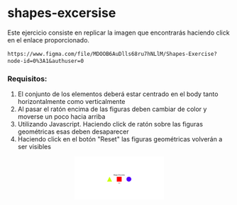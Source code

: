 # shapes-excersise

Este ejercicio consiste en replicar la imagen que encontrarás haciendo click en el enlace proporcionado.

    https://www.figma.com/file/MDOOB6AuDlls68ru7hNLlM/Shapes-Exercise?node-id=0%3A1&authuser=0

### Requisitos:

1. El conjunto de los elementos deberá estar centrado en el body tanto horizontalmente como verticalmente
2. Al pasar el ratón encima de las figuras deben cambiar de color y moverse un poco hacia arriba
3. Utilizando Javascript. Haciendo click de ratón sobre las figuras geométricas esas deben desaparecer
4. Haciendo click en el botón "Reset" las figuras geométricas volverán a ser visibles

<div>
<p style = 'text-align:center;'>
<img src="shapes.PNG" alt="shapes" width="40%">
</p>
</div>
